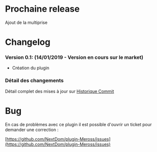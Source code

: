 # Prochaine release

Ajout de la multiprise

# Changelog

### Version 0.1:  (14/01/2019 - Version en cours sur le market)

* Création du plugin

### Détail des changements

Détail complet des mises à jour sur [Historique Commit](https://github.com/NextDom/plugin-Meross/commits/master)

# Bug

En cas de problèmes avec ce plugin il est possible d'ouvrir un ticket pour demander une correction :

[https://github.com/NextDom/plugin-Meross/issues](https://github.com/NextDom/plugin-Meross/issues)
